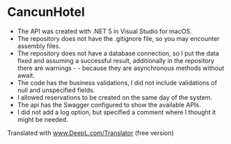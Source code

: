 # CancunHotel
 
- The API was created with .NET 5 in Visual Studio for macOS.
- The repository does not have the .gitignore file, so you may encounter assembly files.
- The repository does not have a database connection, so I put the data fixed and assuming a successful result, additionally in the repository there are warnings - - because they are asynchronous methods without await.
- The code has the business validations, I did not include validations of null and unspecified fields.
- I allowed reservations to be created on the same day of the system.
- The api has the Swagger configured to show the available APIs.
- I did not add a log option, but specified a comment where I thought it might be needed.

Translated with www.DeepL.com/Translator (free version)
